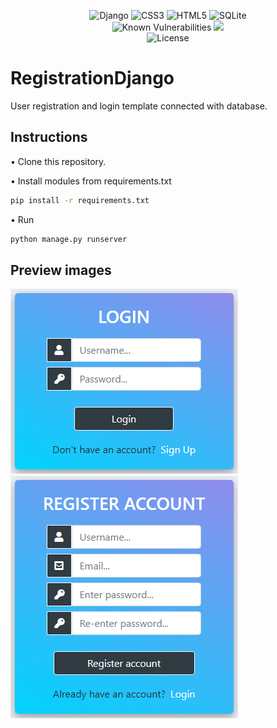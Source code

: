 <div align="center">

![Django](https://img.shields.io/badge/django-%23092E20.svg?style=for-the-badge&logo=django&logoColor=white)
![CSS3](https://img.shields.io/badge/css3-%231572B6.svg?style=for-the-badge&logo=css3&logoColor=white)
![HTML5](https://img.shields.io/badge/html5-%23E34F26.svg?style=for-the-badge&logo=html5&logoColor=white)
![SQLite](https://img.shields.io/badge/sqlite-%2307405e.svg?style=for-the-badge&logo=sqlite&logoColor=white)\
![Known Vulnerabilities](https://snyk.io/test/github/Szymcode/RegistrationDjango/badge.svg)
<a href="https://codeclimate.com/github/SzymCode/RegistrationDjango/maintainability"><img src="https://api.codeclimate.com/v1/badges/b887d06224248249c5eb/maintainability" /></a>\
![License](https://img.shields.io/badge/license-MIT-blue)
</div>


# RegistrationDjango

User registration and login template connected with database.


## Instructions
• Clone this repository.

• Install modules from requirements.txt

```bash
pip install -r requirements.txt
```

• Run 

```bash
python manage.py runserver
```

## Preview images

![app_preview](https://github.com/SzymCode/RegistrationDjango/blob/main/preview_images/login_preview.png)
![app_preview](https://github.com/SzymCode/RegistrationDjango/blob/main/preview_images/register_preview.png)
